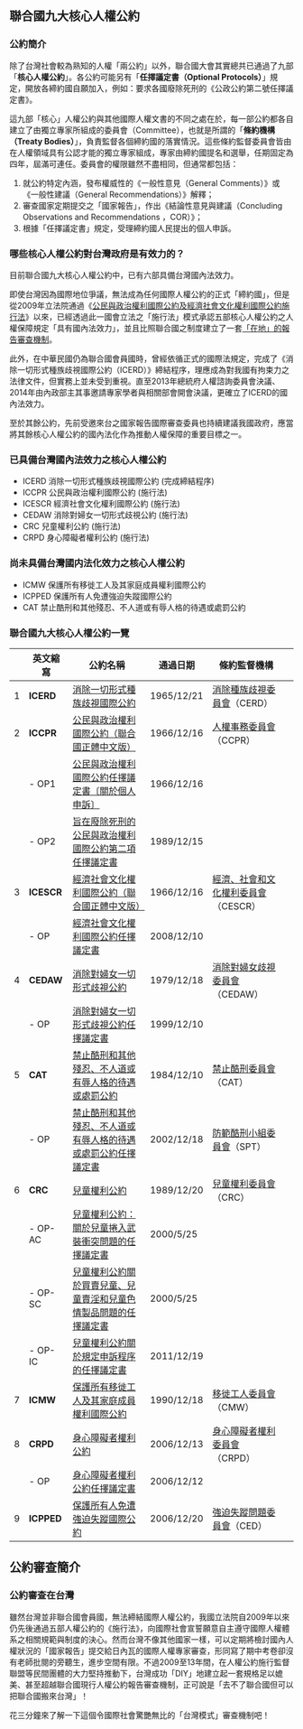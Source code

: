 ## 聯合國九大核心人權公約
### 公約簡介

除了台灣社會較為熟知的人權「兩公約」以外，聯合國大會其實總共已通過了九部「**核心人權公約**」。各公約可能另有「**任擇議定書（Optional Protocols）**」規定，開放各締約國自願加入，例如：要求各國廢除死刑的《公政公約第二號任擇議定書》。

這九部「核心」人權公約與其他國際人權文書的不同之處在於，每一部公約都各自建立了由獨立專家所組成的委員會（Committee），也就是所謂的「**條約機構（Treaty Bodies）**」，負責監督各個締約國的落實情況。這些條約監督委員會皆由在人權領域具有公認才能的獨立專家組成，專家由締約國提名和選舉，任期固定為四年，屆滿可連任。委員會的權限雖然不盡相同，但通常都包括：

1. 就公約特定內涵，發布權威性的《一般性意見（General Comments）》或《一般性建議（General Recommendations）》解釋；
2. 審查國家定期提交之「國家報告」，作出《結論性意見與建議（Concluding Observations and Recommendations ，COR）》；
3. 根據「任擇議定書」規定，受理締約國人民提出的個人申訴。

### 哪些核心人權公約對台灣政府是有效力的？

目前聯合國九大核心人權公約中，已有六部具備台灣國內法效力。

即使台灣因為國際地位爭議，無法成為任何國際人權公約的正式「締約國」，但是從2009年立法院通過《[公民與政治權利國際公約及經濟社會文化權利國際公約施行法](http://law.moj.gov.tw/LawClass/LawAll.aspx?PCode=I0020028)》以來，已經透過此一國會立法之「施行法」模式承認五部核心人權公約之人權保障規定「具有國內法效力」，並且比照聯合國之制度建立了一套[「在地」的報告審查機制](../index.html@p=5268.html)。

此外，在中華民國仍為聯合國會員國時，曾經依循正式的國際法規定，完成了《消除一切形式種族歧視國際公約（ICERD）》締結程序，理應成為對我國有拘束力之法律文件，但實務上並未受到重視。直至2013年總統府人權諮詢委員會決議、2014年由內政部主其事邀請專家學者與相關部會開會決議，更確立了ICERD的國內法效力。

至於其餘公約，先前受邀來台之國家報告國際審查委員也持續建議我國政府，應當將其餘核心人權公約的國內法化作為推動人權保障的重要目標之一。

### 已具備台灣國內法效力之核心人權公約

- ICERD 消除一切形式種族歧視國際公約 (完成締結程序)
- ICCPR 公民與政治權利國際公約 (施行法)
- ICESCR 經濟社會文化權利國際公約 (施行法)
- CEDAW 消除對婦女一切形式歧視公約 (施行法)
- CRC 兒童權利公約 (施行法)
- CRPD 身心障礙者權利公約 (施行法)

### 尚未具備台灣國内法化效力之核心人權公約

- ICMW 保護所有移徙工人及其家庭成員權利國際公約
- ICPPED 保護所有人免遭強迫失蹤國際公約
- CAT 禁止酷刑和其他殘忍、不人道或有辱人格的待遇或處罰公約

### 聯合國九大核心人權公約一覽

|     | 英文縮寫       | 公約名稱                                                                                                                                                                                                                                       | 通過日期       | 條約監督機構                                                                                     |     |
| --- | ---------- | ------------------------------------------------------------------------------------------------------------------------------------------------------------------------------------------------------------------------------------------ | ---------- | ------------------------------------------------------------------------------------------ | --- |
| 1   | **ICERD**  | [消除一切形式種族歧視國際公約](https://www.ohchr.org/zh/instruments-mechanisms/instruments/international-convention-elimination-all-forms-racial)                                                                                                        | 1965/12/21 | [消除種族歧視委員會](http://www.ohchr.org/CH/HRBodies/cerd/pages/cerdindex.aspx)（CERD）              |     |
| 2   | **ICCPR**  | [公民與政治權利國際公約（](https://www.ohchr.org/zh/instruments-mechanisms/instruments/international-covenant-civil-and-political-rights)[聯合國正體中文版）](https://treaties.un.org/doc/Publication/UNTS/Volume%20999/volume-999-I-14668-Other.pdf)           | 1966/12/16 | [人權事務委員會](http://www.ohchr.org/CH/HRBodies/ccpr/pages/ccprindex.aspx)（CCPR）                |     |
|     | - OP1      | [公民與政治權利國際公約任擇議定書〔關於個人申訴〕](https://www.ohchr.org/zh/instruments-mechanisms/instruments/optional-protocol-international-covenant-civil-and-political)                                                                                       | 1966/12/16 |                                                                                            |     |
|     | - OP2      | [旨在廢除死刑的公民與政治權利國際公約第二項任擇議定書](https://www.ohchr.org/zh/instruments-mechanisms/instruments/second-optional-protocol-international-covenant-civil-and)                                                                                        | 1989/12/15 |                                                                                            |     |
| 3   | **ICESCR** | [經濟社會文化權利國際公約](https://www.ohchr.org/zh/instruments-mechanisms/instruments/international-covenant-economic-social-and-cultural-rights)[（聯合國正體中文版）](https://treaties.un.org/doc/Publication/UNTS/Volume%20993/volume-993-I-14531-Other.pdf) | 1966/12/16 | [經濟、社會和文化權利委員會](http://www.ohchr.org/CH/HRBodies/cescr/pages/cescrindex.aspx)  <br>（CESCR） |     |
|     | - OP       | [經濟社會文化權利國際公約任擇議定書](https://www.ohchr.org/zh/instruments-mechanisms/instruments/optional-protocol-international-covenant-economic-social-and)                                                                                              | 2008/12/10 |                                                                                            |     |
| 4   | **CEDAW**  | [消除對婦女一切形式歧視公約](https://www.ohchr.org/zh/instruments-mechanisms/instruments/convention-elimination-all-forms-discrimination-against-women)                                                                                                 | 1979/12/18 | [消除對婦女歧視委員會](http://www.ohchr.org/zh/hrbodies/cedaw/pages/cedawindex.aspx)（CEDAW）          |     |
|     | - OP       | [消除對婦女一切形式歧視公約任擇議定書](https://www.ohchr.org/zh/instruments-mechanisms/instruments/optional-protocol-convention-elimination-all-forms)                                                                                                       | 1999/12/10 |                                                                                            |     |
| 5   | **CAT**    | [禁止酷刑和其他殘忍、不人道或有辱人格的待遇或處罰公約](https://www.ohchr.org/zh/instruments-mechanisms/instruments/convention-against-torture-and-other-cruel-inhuman-or-degrading)                                                                                  | 1984/12/10 | [禁止酷刑委員會](https://www.ohchr.org/zh/treaty-bodies/cat)（CAT）                                 |     |
|     | - OP       | [禁止酷刑和其他殘忍、不人道或有辱人格的待遇或處罰公約任擇議定書](https://www.ohchr.org/zh/instruments-mechanisms/instruments/optional-protocol-convention-against-torture-and-other-cruel)                                                                                | 2002/12/18 | [防範酷刑小組委員會](http://www.ohchr.org/CH/HRBodies/OPCAT/Pages/OPCATIndex.aspx)（SPT）             |     |
| 6   | **CRC**    | [兒童權利公約](https://www.ohchr.org/zh/instruments-mechanisms/instruments/convention-rights-child)                                                                                                                                              | 1989/12/20 | [兒童權利委員會](http://www.ohchr.org/CH/HRBodies/CRC/Pages/CRCIndex.aspx)（CRC）                   |     |
|     | - OP-AC    | [兒童權利公約：關於兒童捲入武裝衝突問題的任擇議定書](https://www.ohchr.org/zh/instruments-mechanisms/instruments/optional-protocol-convention-rights-child-involvement-children)                                                                                    | 2000/5/25  |                                                                                            |     |
|     | - OP-SC    | [兒童權利公約關於買賣兒童、兒童賣淫和兒童色情製品問題的任擇議定書](https://www.ohchr.org/zh/instruments-mechanisms/instruments/optional-protocol-convention-rights-child-sale-children-child)                                                                              | 2000/5/25  |                                                                                            |     |
|     | - OP-IC    | [兒童權利公約關於規定申訴程序的任擇議定書](../wp-content/uploads/2015/12/兒童權利公約關於規定申訴程序的任擇議定書.pdf)                                                                                                                                                             | 2011/12/19 |                                                                                            |     |
| 7   | **ICMW**   | [保護所有移徙工人及其家庭成員權利國際公約](https://www.ohchr.org/zh/instruments-mechanisms/instruments/international-convention-protection-rights-all-migrant-workers)                                                                                         | 1990/12/18 | [移徙工人委員會](http://www.ohchr.org/CH/HRBodies/CMW/Pages/CMWIndex.aspx)（CMW）                   |     |
| 8   | **CRPD**   | [身心障礙者權利公約](https://www.ohchr.org/zh/instruments-mechanisms/instruments/convention-rights-persons-disabilities)                                                                                                                            | 2006/12/13 | [身心障礙者權利委員會](http://www.ohchr.org/CH/HRBodies/CRPD/Pages/CRPDIndex.aspx)（CRPD）             |     |
|     | - OP       | [身心障礙者權利公約任擇議定書](https://www.ohchr.org/zh/instruments-mechanisms/instruments/optional-protocol-convention-rights-persons-disabilities)                                                                                                     | 2006/12/12 |                                                                                            |     |
| 9   | **ICPPED** | [保護所有人免遭強迫失蹤國際公約](https://www.ohchr.org/zh/instruments-mechanisms/instruments/international-convention-protection-all-persons-enforced)                                                                                                    | 2006/12/20 | [強迫失蹤問題委員會](http://www.ohchr.org/CH/HRBodies/CED/Pages/CEDIndex.aspx "CED")（CED）           |     |
## 公約審查簡介

### 公約審查在台灣

雖然台灣並非聯合國會員國，無法締結國際人權公約，我國立法院自2009年以來仍先後通過五部人權公約的《施行法》，向國際社會宣誓願意自主遵守國際人權體系之相關規範與制度的決心。然而台灣不像其他國家一樣，可以定期將檢討國內人權狀況的「國家報告」提交給日內瓦的國際人權專家審查，形同寫了期中考卷卻沒有老師批閱的旁聽生，進步空間有限。不過2009至13年間，在人權公約施行監督聯盟等民間團體的大力堅持推動下，台灣成功「DIY」地建立起一套規格足以媲美、甚至超越聯合國現行人權公約報告審查機制，正可說是「去不了聯合國但可以把聯合國搬來台灣」！

花三分鐘來了解一下這個令國際社會驚艷無比的「台灣模式」審查機制吧！